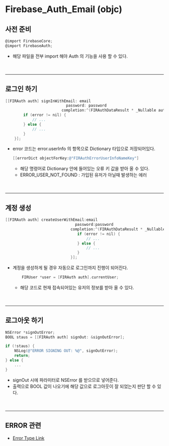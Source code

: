 # Firebase_Auth_Email (objc)

## 사전 준비
```objectivec
@import FirebaseCore;
@import FirebaseAuth;
```
- 해당 파일을 전부 import 해야 Auth 의 기능을 사용 할 수 있다.<br><br><br>
---
## 로그인 하기
```objectivec
[[FIRAuth auth] signInWithEmail: email
                           password: password
                         completion:^(FIRAuthDataResult * _Nullable authResult, NSError * _Nullable error) {
        if (error != nil) {
            // ...
        } else {
            // ...
        }
    }];
```
- error 코드는 error.userInfo 의 항목으로 Dictionary 타입으로 저장되어있다.
    ```objectivec
    [[errorDict objectForKey:@"FIRAuthErrorUserInfoNameKey"]
    ```
    - 해당 명령어로 Dictionary 안에 들어있는 오류 키 값을 받아 올 수 있다.
    - ERROR_USER_NOT_FOUND : 가입된 유저가 아닐때 발생하는 에러
<br><br><br>
---
## 계정 생성
```objectivec
[[FIRAuth auth] createUserWithEmail:email
                               password:password
                             completion:^(FIRAuthDataResult * _Nullable authResult, NSError * _Nullable error) {
                                if (error != nil) {
                                    // ...
                                } else {
                                    // ...
                                }
                             }];
```
- 계정을 생성하게 될 경우 자동으로 로그인까지 진행이 되어진다.
    ```objectivec
        FIRUser *user = [FIRAuth auth].currentUser;
    ```
    - 해당 코드로 현재 접속되어있는 유저의 정보를 받아 올 수 있다.
<br><br><br>
---
## 로그아웃 하기
```objectivec
NSError *signOutError;
BOOL staus = [[FIRAuth auth] signOut: &signOutError];

if (!staus) {
    NSLog(@"ERROR SIGNING OUT: %@", signOutError);
    return;
} else {
    ...
}
```
- signOut 시에 파라미터로 NSError 를 받으므로 넣어준다.
- 출력으로 BOOL 값이 나오기에 해당 값으로 로그아웃이 잘 되었는지 판단 할 수 있다.
<br><br><br>
---
## ERROR 관련
- [Error Type Link](https://firebase.google.com/docs/auth/ios/errors?hl=ko)